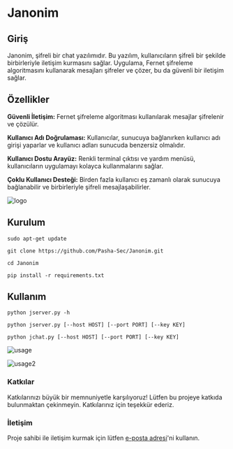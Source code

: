 # Janonim


## Giriş
Janonim, şifreli bir chat yazılımıdır. Bu yazılım, kullanıcıların şifreli bir şekilde birbirleriyle iletişim kurmasını sağlar. Uygulama, Fernet şifreleme algoritmasını kullanarak mesajları şifreler ve çözer, bu da güvenli bir iletişim sağlar.

## Özellikler
**Güvenli İletişim:** Fernet şifreleme algoritması kullanılarak mesajlar şifrelenir ve çözülür.

**Kullanıcı Adı Doğrulaması:** Kullanıcılar, sunucuya bağlanırken kullanıcı adı girişi yaparlar ve kullanıcı adları sunucuda benzersiz olmalıdır.

**Kullanıcı Dostu Arayüz:** Renkli terminal çıktısı ve yardım menüsü, kullanıcıların uygulamayı kolayca kullanmalarını sağlar.

**Çoklu Kullanıcı Desteği:** Birden fazla kullanıcı eş zamanlı olarak sunucuya bağlanabilir ve birbirleriyle şifreli mesajlaşabilirler.

![logo](https://github.com/Pasha-Sec/Janonim/assets/148802667/9fdaa43b-8a67-4606-b838-e75f5c8dd5f7)



## Kurulum
`sudo apt-get update`

`git clone https://github.com/Pasha-Sec/Janonim.git`

`cd Janonim`

`pip install -r requirements.txt`


## Kullanım
`python jserver.py -h`

`python jserver.py [--host HOST] [--port PORT] [--key KEY]`

`python jchat.py [--host HOST] [--port PORT] [--key KEY]`

![usage](https://github.com/Pasha-Sec/Janonim/assets/148802667/d1b2beb3-2652-4c5c-8cef-68cb22115291)

![usage2](https://github.com/Pasha-Sec/Janonim/assets/148802667/ae8400ab-eb37-4f5d-b2e4-b4a72ffac7f6)


### Katkılar

Katkılarınızı büyük bir memnuniyetle karşılıyoruz! Lütfen bu projeye katkıda bulunmaktan çekinmeyin. Katkılarınız için teşekkür ederiz.

### İletişim

Proje sahibi ile iletişim kurmak için lütfen [e-posta adresi](pashasectr@gmail.com)'ni kullanın.


